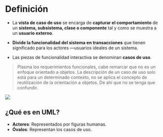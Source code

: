 # Definición

- La **vista de caso de uso** se encarga de **capturar el comportamiento** de un **sistema, subsistema, clase o componente** tal y como se muestra a un **usuario externo**. 

- **Divide la funcionalidad del sistema en transacciones** que tienen significado para los actores —usuarios ideales de un sistema. 

- Las piezas de funcionalidad interactiva se denominan **casos de uso**.

>Plasma los requerimientos funcionales, cabe remarcar que no es un enfoque orientado a objetos.
   La descripción de un caso de uso solo está para un determinado contexto, no se aplica el concepto de reutilización de la orientación a objetos. De ahí que no se tenga que confundir.

![](https://lh7-us.googleusercontent.com/docsz/AD_4nXfaPa-BEUlm9uOVU4bkcCcM6pwlM1-pG03PCpc-4vY3sT_gY5udd_rREI9iOvMGtQqZPoDzvl8cOrV9R1V3Byqr-ZHna5ndcInsGssZs6zMlA9jjie9ymDVdTJSFIiekcgAOa5bu9J_Vbxrx1rUyGxrq0kB?key=VReuh94fGGpJZLGsXsGdUQ)
## ¿Qué es en UML?
- **Actores**: Representados por figuras humanas.
- **Óvalos**: Representan los casos de uso.


